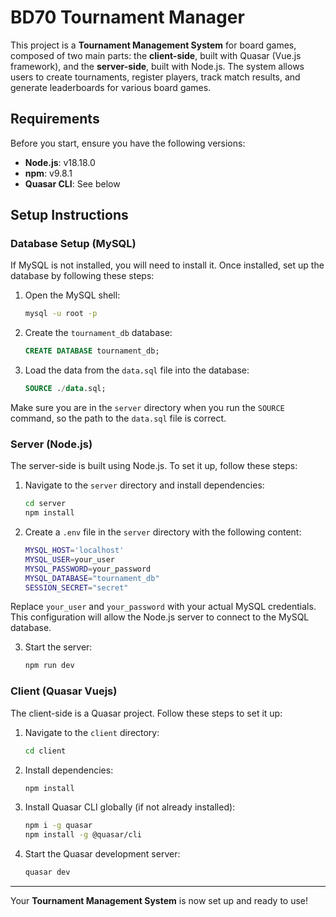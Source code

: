 # BD70 Tournament Manager

This project is a **Tournament Management System** for board games, composed of two main parts: the **client-side**, built with Quasar (Vue.js framework), and the **server-side**, built with Node.js. The system allows users to create tournaments, register players, track match results, and generate leaderboards for various board games.

## Requirements

Before you start, ensure you have the following versions:
- **Node.js**: v18.18.0
- **npm**: v9.8.1
- **Quasar CLI**: See below

## Setup Instructions

### Database Setup (MySQL)

If MySQL is not installed, you will need to install it. Once installed, set up the database by following these steps:

1. Open the MySQL shell:

   ```bash
   mysql -u root -p
   ```

2. Create the `tournament_db` database:

   ```sql
   CREATE DATABASE tournament_db;
   ```

3. Load the data from the `data.sql` file into the database:

   ```sql
   SOURCE ./data.sql;
   ```

Make sure you are in the `server` directory when you run the `SOURCE` command, so the path to the `data.sql` file is correct.

### Server (Node.js)

The server-side is built using Node.js. To set it up, follow these steps:

1. Navigate to the `server` directory and install dependencies:

    ```bash
    cd server
    npm install
    ```

2. Create a `.env` file in the `server` directory with the following content:

    ```bash
    MYSQL_HOST='localhost'
    MYSQL_USER=your_user
    MYSQL_PASSWORD=your_password
    MYSQL_DATABASE="tournament_db"
    SESSION_SECRET="secret"
    ```

Replace `your_user` and `your_password` with your actual MySQL credentials. This configuration will allow the Node.js server to connect to the MySQL database.

3. Start the server:

    ```bash
    npm run dev
    ```

### Client (Quasar Vuejs)

The client-side is a Quasar project. Follow these steps to set it up:

1. Navigate to the `client` directory:

    ```bash
    cd client
    ```

2. Install dependencies:

    ```bash
    npm install
    ```

3. Install Quasar CLI globally (if not already installed):

    ```bash
    npm i -g quasar
    npm install -g @quasar/cli
    ```

4. Start the Quasar development server:

    ```bash
    quasar dev
    ```

---

Your **Tournament Management System** is now set up and ready to use!
